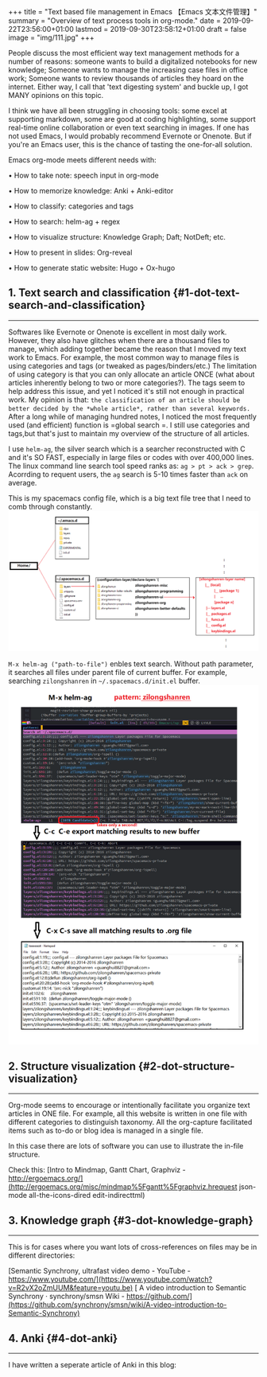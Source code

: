 +++
title = "Text based file management in Emacs 【Emacs 文本文件管理】"
summary = "Overview of text process tools in org-mode."
date = 2019-09-22T23:56:00+01:00
lastmod = 2019-09-30T23:58:12+01:00
draft = false
image = "img/111.jpg"
+++

People discuss the most efficient way text management methods for a number of reasons: someone wants to build a digitalized notebooks for new
knowledge; Someone wants to manage the increasing case files in office work;
Someone wants to review thousands of articles they hoard on the internet. Either
way, I call that 'text digesting system' and buckle up, I got MANY opinions on
this topic.

I think we have all been struggling in choosing tools: some excel at
supporting markdown, some are good at coding highlighting, some support
real-time online collaboration or even text searching in images. If one has not used Emacs, I would probably
recommend Evernote or Onenote. But if you're an Emacs user, this is the chance of
tasting the one-for-all solution.

Emacs org-mode meets different needs with:

• How to take note: speech input in org-mode

• How to memorize knowledge: Anki + Anki-editor

• How to classify: categories and tags

• How to search: helm-ag + regex

• How to visualize structure: Knowledge Graph; Daft; NotDeft; etc.

• How to present in slides: Org-reveal

• How to generate static website: Hugo + Ox-hugo


## 1. Text search and classification {#1-dot-text-search-and-classification}

---

Softwares like Evernote or Onenote is excellent in most daily work. However, they also
have glitches when there are a thousand files to manage, which adding together became the reason that I
moved my text work to Emacs. For example, the most common way to manage files
is using categories and tags (or tweaked as pages/binders/etc.) The limitation
of using category is that you can only allocate an article ONCE (what about articles
inherently belong to two or more categories?). The tags seem to
help address this issue, and yet I noticed it's still not enough in practical
work. My opinion is that: `the classification of an article should be better decided by the *whole article*,
rather than several keywords.`
After a long while of managing hundred notes, I noticed the most frequently used (and
efficient) function is =global search =.  I still use categories and tags,but
that's just to maintain my overview of the structure of all articles.

I use `helm-ag`, the silver search which is a searcher reconstructed with C and
it's SO FAST, especially in large files or codes with over 400,000 lines.
The linux command line search tool speed ranks as: `ag > pt > ack > grep`.
Acorrding to requent users, the `ag` search is 5-10 times faster than `ack` on average.

This is my spacemacs config file, which is a big text file tree that I
need to comb through constantly.
![](/img/searching2.png)

`M-x helm-ag ("path-to-file")` enbles text search. Without path parameter, it
searches all files under parent file of current buffer. For example,
searching `zilongshanren` in `~/.spacemacs.d/init.el` buffer.
![](/img/searching3.png)


## 2. Structure visualization {#2-dot-structure-visualization}

---

Org-mode seems to encourage or intentionally facilitate you organize text
articles in ONE file. For example, all this website is written in one file with
different categories to distinguish taxonomy. All the org-capture facilitated
items such as to-do or blog idea is managed in a single file.

In this case there are lots of software you can use to illustrate the in-file
structure.

Check this:
[Intro to Mindmap, Gantt Chart, Graphviz - http://ergoemacs.org/](http://ergoemacs.org/misc/mindmap%5Fgantt%5Fgraphviz.hrequest json-mode all-the-icons-dired edit-indirecttml)


## 3. Knowledge graph {#3-dot-knowledge-graph}

---

This is for cases where you want lots of cross-references on files may be in
different directories:

[Semantic Synchrony, ultrafast video demo - YouTube - https://www.youtube.com/](https://www.youtube.com/watch?v=R2vX2oZmUUM&feature=youtu.be)
[
A video introduction to Semantic Synchrony · synchrony/smsn Wiki -
https://github.com/](https://github.com/synchrony/smsn/wiki/A-video-introduction-to-Semantic-Synchrony)


## 4. Anki {#4-dot-anki}

---

I have written a seperate article of Anki in this blog:
